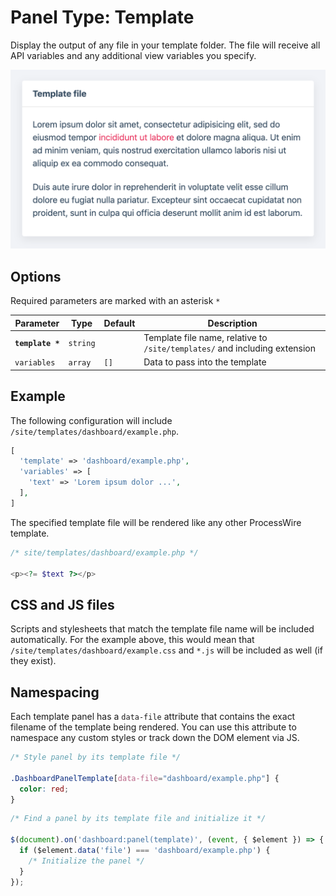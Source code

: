 
# Panel Type: Template

Display the output of any file in your template folder. The file will receive all API variables and any additional view variables you specify.

![Template](../images/template.png ':size=400')

## Options

Required parameters are marked with an asterisk `*`

|Parameter|Type|Default|Description|
|---|---|---|---|
|**`template *`**|`string`||Template file name, relative to `/site/templates/` and including extension|
|`variables`|`array`|`[]`|Data to pass into the template|

## Example

The following configuration will include `/site/templates/dashboard/example.php`.

```php
[
  'template' => 'dashboard/example.php',
  'variables' => [
    'text' => 'Lorem ipsum dolor ...',
  ],
]
```

The specified template file will be rendered like any other ProcessWire template.

```php
/* site/templates/dashboard/example.php */

<p><?= $text ?></p>
```

## CSS and JS files

Scripts and stylesheets that match the template file name will be included automatically. For the example above, this would mean that `/site/templates/dashboard/example.css` and `*.js` will be included as well (if they exist).

## Namespacing

Each template panel has a `data-file` attribute that contains the exact filename of the template being rendered. You can use this attribute to namespace any custom styles or track down the DOM element via JS.

```css
/* Style panel by its template file */

.DashboardPanelTemplate[data-file="dashboard/example.php"] {
  color: red;
}
```

```js
/* Find a panel by its template file and initialize it */

$(document).on('dashboard:panel(template)', (event, { $element }) => {
  if ($element.data('file') === 'dashboard/example.php') {
    /* Initialize the panel */
  }
});
```
